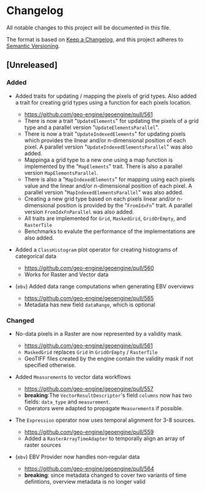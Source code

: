 # Changelog

All notable changes to this project will be documented in this file.

The format is based on [Keep a Changelog](https://keepachangelog.com/en/1.0.0/),
and this project adheres to [Semantic Versioning](https://semver.org/spec/v2.0.0.html).

## [Unreleased]

### Added

- Added traits for updating / mapping the pixels of grid types. Also added a trait for creating grid types using a function for each pixels location.

  - https://github.com/geo-engine/geoengine/pull/561
  - There is now a trait "`UpdateElements`" for updating the pixels of a grid type and a parallel version "`UpdateElementsParallel`".
  - There is now a trait "`UpdateIndexedElements`" for updating pixels which provides the linear and/or n-dimensional position of each pixel. A parallel version "`UpdateIndexedElementsParallel`" was also added.
  - Mappinga a grid type to a new one using a map function is implemented by the "`MapElements`" trait. There is also a parallel version `MapElementsParallel`.
  - There is also a "`MapIndexedElements`" for mapping using each pixels value and the linear and/or n-dimensional position of each pixel. A parallel version "`MapIndexedElementsParallel`" was also added.
  - Creating a new grid type based on each pixels linear and/or n-dimensional position is provided by the "`FromIdxFn`" trait. A parallel version `FromIdxFnParallel` was also added.
  - All traits are implemented for `Grid`, `MaskedGrid`, `GridOrEmpty`, and `RasterTile`
  - Benchmarks to evalute the performance of the implementations are also added.

- Added a `ClassHistogram` plot operator for creating histograms of categorical data

  - https://github.com/geo-engine/geoengine/pull/560
  - Works for Raster and Vector data

- (`ebv`) Added data range computations when generating EBV overviews

  - https://github.com/geo-engine/geoengine/pull/565
  - Metadata has new field `dataRange`, which is optional

### Changed

- No-data pixels in a Raster are now represented by a validity mask.

  - https://github.com/geo-engine/geoengine/pull/561
  - `MaskedGrid` replaces `Grid` in `GridOrEmpty` / `RasterTile`
  - GeoTIFF files created by the engine contain the validity mask if not specified otherwise.

- Added `Measurement`s to vector data workflows

  - https://github.com/geo-engine/geoengine/pull/557
  - **breaking**:The `VectorResultDescriptor`'s field `columns` now has two fields: `data_type` and `measurement`.
  - Operators were adapted to propagate `Measurement`s if possible.

- The `Expression` operator now uses temporal alignment for 3-8 sources.

  - https://github.com/geo-engine/geoengine/pull/559
  - Added a `RasterArrayTimeAdapter` to temporally align an array of raster sources

- (`ebv`) EBV Provider now handles non-regular data

  - https://github.com/geo-engine/geoengine/pull/564
  - **breaking**: since metadata changed to cover two variants of time defintions, overview metadata is no longer valid
